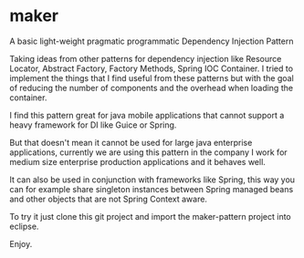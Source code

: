 maker
=====

A basic light-weight pragmatic programmatic Dependency Injection Pattern


Taking ideas from other patterns for dependency injection like Resource Locator, Abstract Factory, Factory Methods, Spring IOC Container. I tried to implement the things that I find useful from these patterns but with the goal of reducing the number of components and the overhead when loading the container.

I find this pattern great for java mobile applications that cannot support a heavy framework for DI like Guice or Spring.

But that doesn't mean it cannot be used for large java enterprise applications, currently we are using this pattern in the company I work for medium size enterprise production applications and it behaves well. 

It can also be used in conjunction with frameworks like Spring, this way you can for example share singleton instances between Spring managed beans and other objects that are not Spring Context aware.

To try it just clone this git project and import the maker-pattern project into eclipse.

Enjoy.
